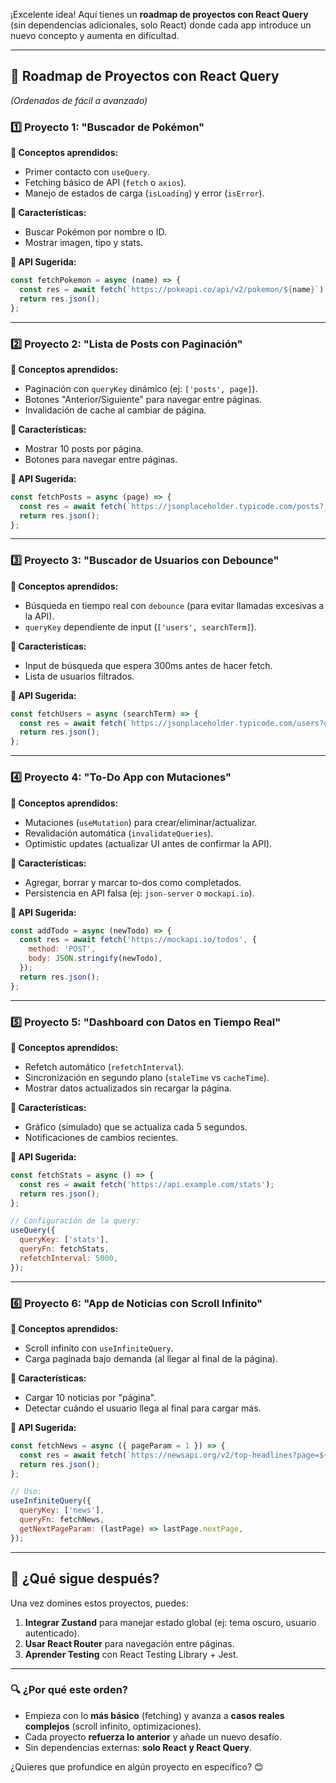 ¡Excelente idea! Aquí tienes un **roadmap de proyectos con React Query** (sin dependencias adicionales, solo React) donde cada app introduce un nuevo concepto y aumenta en dificultad.  

---

## **🚀 Roadmap de Proyectos con React Query**  
*(Ordenados de fácil a avanzado)*  

### **1️⃣ Proyecto 1: "Buscador de Pokémon"**  
**📌 Conceptos aprendidos:**  
- Primer contacto con `useQuery`.  
- Fetching básico de API (`fetch` o `axios`).  
- Manejo de estados de carga (`isLoading`) y error (`isError`).  

**🎯 Características:**  
- Buscar Pokémon por nombre o ID.  
- Mostrar imagen, tipo y stats.  

**🔗 API Sugerida:**  
```js
const fetchPokemon = async (name) => {
  const res = await fetch(`https://pokeapi.co/api/v2/pokemon/${name}`);
  return res.json();
};
```

---

### **2️⃣ Proyecto 2: "Lista de Posts con Paginación"**  
**📌 Conceptos aprendidos:**  
- Paginación con `queryKey` dinámico (ej: `['posts', page]`).  
- Botones "Anterior/Siguiente" para navegar entre páginas.  
- Invalidación de cache al cambiar de página.  

**🎯 Características:**  
- Mostrar 10 posts por página.  
- Botones para navegar entre páginas.  

**🔗 API Sugerida:**  
```js
const fetchPosts = async (page) => {
  const res = await fetch(`https://jsonplaceholder.typicode.com/posts?_page=${page}&_limit=10`);
  return res.json();
};
```

---

### **3️⃣ Proyecto 3: "Buscador de Usuarios con Debounce"**  
**📌 Conceptos aprendidos:**  
- Búsqueda en tiempo real con `debounce` (para evitar llamadas excesivas a la API).  
- `queryKey` dependiente de input (`['users', searchTerm]`).  

**🎯 Características:**  
- Input de búsqueda que espera 300ms antes de hacer fetch.  
- Lista de usuarios filtrados.  

**🔗 API Sugerida:**  
```js
const fetchUsers = async (searchTerm) => {
  const res = await fetch(`https://jsonplaceholder.typicode.com/users?q=${searchTerm}`);
  return res.json();
};
```

---

### **4️⃣ Proyecto 4: "To-Do App con Mutaciones"**  
**📌 Conceptos aprendidos:**  
- Mutaciones (`useMutation`) para crear/eliminar/actualizar.  
- Revalidación automática (`invalidateQueries`).  
- Optimistic updates (actualizar UI antes de confirmar la API).  

**🎯 Características:**  
- Agregar, borrar y marcar to-dos como completados.  
- Persistencia en API falsa (ej: `json-server` o `mockapi.io`).  

**🔗 API Sugerida:**  
```js
const addTodo = async (newTodo) => {
  const res = await fetch('https://mockapi.io/todos', {
    method: 'POST',
    body: JSON.stringify(newTodo),
  });
  return res.json();
};
```

---

### **5️⃣ Proyecto 5: "Dashboard con Datos en Tiempo Real"**  
**📌 Conceptos aprendidos:**  
- Refetch automático (`refetchInterval`).  
- Sincronización en segundo plano (`staleTime` vs `cacheTime`).  
- Mostrar datos actualizados sin recargar la página.  

**🎯 Características:**  
- Gráfico (simulado) que se actualiza cada 5 segundos.  
- Notificaciones de cambios recientes.  

**🔗 API Sugerida:**  
```js
const fetchStats = async () => {
  const res = await fetch('https://api.example.com/stats');
  return res.json();
};

// Configuración de la query:
useQuery({
  queryKey: ['stats'],
  queryFn: fetchStats,
  refetchInterval: 5000,
});
```

---

### **6️⃣ Proyecto 6: "App de Noticias con Scroll Infinito"**  
**📌 Conceptos aprendidos:**  
- Scroll infinito con `useInfiniteQuery`.  
- Carga paginada bajo demanda (al llegar al final de la página).  

**🎯 Características:**  
- Cargar 10 noticias por "página".  
- Detectar cuándo el usuario llega al final para cargar más.  

**🔗 API Sugerida:**  
```js
const fetchNews = async ({ pageParam = 1 }) => {
  const res = await fetch(`https://newsapi.org/v2/top-headlines?page=${pageParam}`);
  return res.json();
};

// Uso:
useInfiniteQuery({
  queryKey: ['news'],
  queryFn: fetchNews,
  getNextPageParam: (lastPage) => lastPage.nextPage,
});
```

---

## **📌 ¿Qué sigue después?**  
Una vez domines estos proyectos, puedes:  
1. **Integrar Zustand** para manejar estado global (ej: tema oscuro, usuario autenticado).  
2. **Usar React Router** para navegación entre páginas.  
3. **Aprender Testing** con React Testing Library + Jest.  

---

### **🔍 ¿Por qué este orden?**  
- Empieza con lo **más básico** (fetching) y avanza a **casos reales complejos** (scroll infinito, optimizaciones).  
- Cada proyecto **refuerza lo anterior** y añade un nuevo desafío.  
- Sin dependencias externas: **solo React y React Query**.  

¿Quieres que profundice en algún proyecto en específico? 😊
